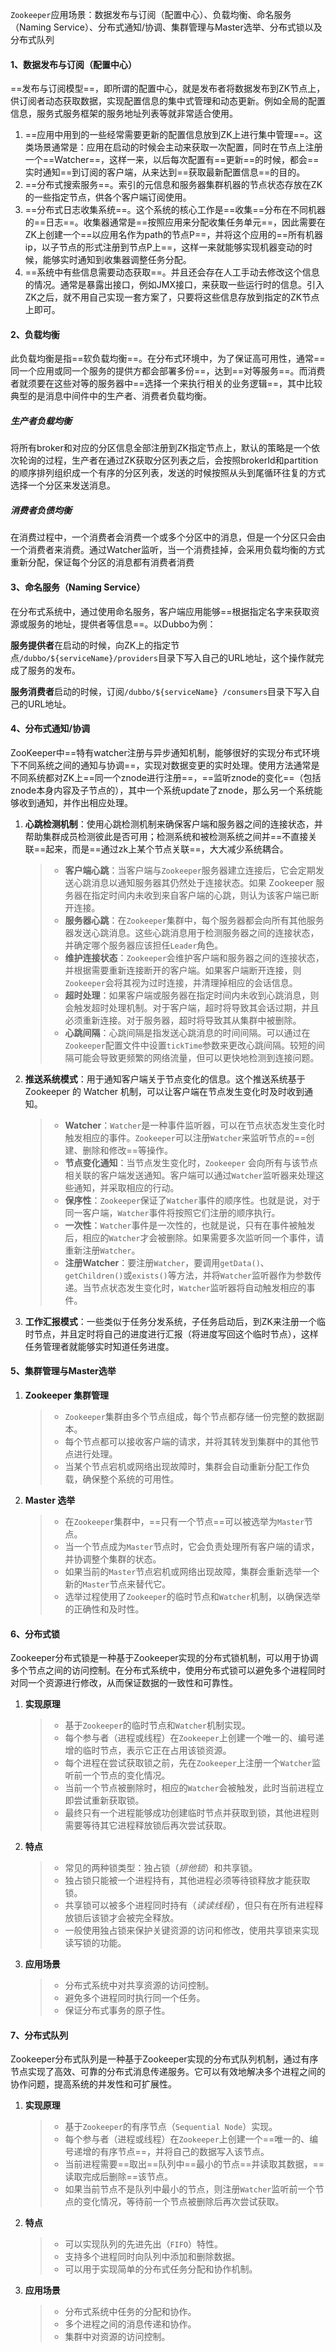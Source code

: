 `Zookeeper`应用场景：数据发布与订阅（配置中心）、负载均衡、命名服务（Naming Service）、分布式通知/协调、集群管理与Master选举、分布式锁以及分布式队列

#### 1、数据发布与订阅（配置中心）

==发布与订阅模型==，即所谓的配置中心，就是发布者将数据发布到ZK节点上，供订阅者动态获取数据，实现配置信息的集中式管理和动态更新。例如全局的配置信息，服务式服务框架的服务地址列表等就非常适合使用。

1. ==应用中用到的一些经常需要更新的配置信息放到ZK上进行集中管理==。这类场景通常是：应用在启动的时候会主动来获取一次配置，同时在节点上注册一个==Watcher==，这样一来，以后每次配置有==更新==的时候，都会==实时通知==到订阅的客户端，从来达到==获取最新配置信息==的目的。
2. ==分布式搜索服务==。索引的元信息和服务器集群机器的节点状态存放在ZK的一些指定节点，供各个客户端订阅使用。
3. ==分布式日志收集系统==。这个系统的核心工作是==收集==分布在不同机器的==日志==。收集器通常是==按照应用来分配收集任务单元==，因此需要在ZK上创建一个==以应用名作为path的节点P==，并将这个应用的==所有机器ip，以子节点的形式注册到节点P上==，这样一来就能够实现机器变动的时候，能够实时通知到收集器调整任务分配。
4. ==系统中有些信息需要动态获取==。并且还会存在人工手动去修改这个信息的情况。通常是暴露出接口，例如JMX接口，来获取一些运行时的信息。引入ZK之后，就不用自己实现一套方案了，只要将这些信息存放到指定的ZK节点上即可。

#### 2、负载均衡

此负载均衡是指==软负载均衡==。在分布式环境中，为了保证高可用性，通常==同一个应用或同一个服务的提供方都会部署多份==，达到==对等服务==。而消费者就须要在这些对等的服务器中==选择一个来执行相关的业务逻辑==，其中比较典型的是消息中间件中的生产者、消费者负载均衡。

##### 生产者负载均衡

将所有broker和对应的分区信息全部注册到ZK指定节点上，默认的策略是一个依次轮询的过程，生产者在通过ZK获取分区列表之后，会按照brokerId和partition的顺序排列组织成一个有序的分区列表，发送的时候按照从头到尾循环往复的方式选择一个分区来发送消息。

##### 消费者负债均衡

在消费过程中，一个消费者会消费一个或多个分区中的消息，但是一个分区只会由一个消费者来消费。通过Watcher监听，当一个消费挂掉，会采用负载均衡的方式重新分配，保证每个分区的消息都有消费者消费

#### 3、命名服务（Naming Service）

在分布式系统中，通过使用命名服务，客户端应用能够==根据指定名字来获取资源或服务的地址，提供者等信息==。以Dubbo为例：

**服务提供者**在启动的时候，向ZK上的指定节点`/dubbo/${serviceName}/providers`目录下写入自己的URL地址，这个操作就完成了服务的发布。

**服务消费者**启动的时候，订阅`/dubbo/${serviceName} /consumers`目录下写入自己的URL地址。

#### 4、分布式通知/协调

ZooKeeper中==特有watcher注册与异步通知机制，能够很好的实现分布式环境下不同系统之间的通知与协调==，实现对数据变更的实时处理。使用方法通常是不同系统都对ZK上==同一个znode进行注册==，==监听znode的变化==（包括znode本身内容及子节点的），其中一个系统update了znode，那么另一个系统能够收到通知，并作出相应处理。

1. **心跳检测机制**：使用心跳检测机制来确保客户端和服务器之间的连接状态，并帮助集群成员检测彼此是否可用；检测系统和被检测系统之间并==不直接关联==起来，而是==通过zk上某个节点关联==，大大减少系统耦合。

   > - **客户端心跳**：当客户端与`Zookeeper`服务器建立连接后，它会定期发送心跳消息以通知服务器其仍然处于连接状态。如果 Zookeeper 服务器在指定时间内未收到来自客户端的心跳，则认为该客户端已断开连接。
   > - **服务器心跳**：在`Zookeeper`集群中，每个服务器都会向所有其他服务器发送心跳消息。这些心跳消息用于检测服务器之间的连接状态，并确定哪个服务器应该担任`Leader`角色。
   > - **维护连接状态**：`Zookeeper`会维护客户端和服务器之间的连接状态，并根据需要重新连接断开的客户端。如果客户端断开连接，则`Zookeeper`会将其视为过时连接，并清理掉相应的会话信息。
   > - **超时处理**：如果客户端或服务器在指定时间内未收到心跳消息，则会触发超时处理机制。对于客户端，超时将导致其会话过期，并且必须重新连接。对于服务器，超时将导致其从集群中被删除。
   > - **心跳间隔**：心跳间隔是指发送心跳消息的时间间隔。可以通过在`Zookeeper`配置文件中设置`tickTime`参数来更改心跳间隔。较短的间隔可能会导致更频繁的网络流量，但可以更快地检测到连接问题。

2. **推送系统模式**：用于通知客户端关于节点变化的信息。这个推送系统基于 Zookeeper 的 Watcher 机制，可以让客户端在节点发生变化时及时收到通知。

   > - **Watcher**：`Watcher`是一种事件监听器，可以在节点状态发生变化时触发相应的事件。`Zookeeper`可以注册`Watcher`来监听节点的==创建、删除和修改==等操作。
   > - **节点变化通知**：当节点发生变化时，`Zookeeper` 会向所有与该节点相关联的客户端发送通知。客户端可以通过`Watcher`监听器来处理这些通知，并采取相应的行动。
   > - **保序性**：`Zookeeper`保证了`Watcher`事件的顺序性。也就是说，对于同一客户端，`Watcher`事件将按照它们注册的顺序执行。
   > - **一次性**：`Watcher`事件是一次性的，也就是说，只有在事件被触发后，相应的`Watcher`才会被删除。如果需要多次监听同一个事件，请重新注册`Watcher`。
   > - **注册Watcher**：要注册`Watcher`，要调用`getData()`、`getChildren()`或`exists()`等方法，并将`Watcher`监听器作为参数传递。当节点状态发生变化时，`Watcher`监听器将自动触发相应的事件。

3. **工作汇报模式**：一些类似于任务分发系统，子任务启动后，到ZK来注册一个临时节点，并且定时将自己的进度进行汇报（将进度写回这个临时节点），这样任务管理者就能够实时知道任务进度。

#### 5、集群管理与Master选举

1. **Zookeeper 集群管理**

   > - `Zookeeper`集群由多个节点组成，每个节点都存储一份完整的数据副本。
   > - 每个节点都可以接收客户端的请求，并将其转发到集群中的其他节点进行处理。
   > - 当某个节点宕机或网络出现故障时，集群会自动重新分配工作负载，确保整个系统的可用性。

2. **Master 选举**

   > - 在`Zookeeper`集群中，==只有一个节点==可以被选举为`Master`节点。
   > - 当一个节点成为`Master`节点时，它会负责处理所有客户端的请求，并协调整个集群的状态。
   > - 如果当前的`Master`节点宕机或网络出现故障，集群会重新选举一个新的`Master`节点来替代它。
   > - 选举过程使用了`Zookeeper`的临时节点和`Watcher`机制，以确保选举的正确性和及时性。

#### 6、分布式锁

Zookeeper分布式锁是一种基于Zookeeper实现的分布式锁机制，可以用于协调多个节点之间的访问控制。在分布式系统中，使用分布式锁可以避免多个进程同时对同一个资源进行修改，从而保证数据的一致性和可靠性。

1. **实现原理**

   > - 基于`Zookeeper`的临时节点和`Watcher`机制实现。
   > - 每个参与者（进程或线程）在`Zookeeper`上创建一个唯一的、编号递增的临时节点，表示它正在占用该锁资源。
   > - 每个进程在尝试获取锁之前，先在`Zookeeper`上注册一个`Watcher`监听前一个节点的变化情况。
   > - 当前一个节点被删除时，相应的`Watcher`会被触发，此时当前进程立即尝试重新获取锁。
   > - 最终只有一个进程能够成功创建临时节点并获取到锁，其他进程则需要等待其它进程释放锁后再次尝试获取。

2. **特点**

   > - 常见的两种锁类型：独占锁（*排他锁*）和共享锁。
   > - 独占锁只能被一个进程持有，其他进程必须等待锁释放才能获取锁。
   > - 共享锁可以被多个进程同时持有（*读读线程*），但只有在所有进程释放锁后该锁才会被完全释放。
   > - 一般使用独占锁来保护关键资源的访问和修改，使用共享锁来实现读写锁的功能。

3. **应用场景**

   > - 分布式系统中对共享资源的访问控制。
   > - 避免多个进程同时执行同一个任务。
   > - 保证分布式事务的原子性。

#### 7、分布式队列

Zookeeper分布式队列是一种基于Zookeeper实现的分布式队列机制，通过有序节点实现了高效、可靠的分布式消息传递服务。它可以有效地解决多个进程之间的协作问题，提高系统的并发性和可扩展性。

1. **实现原理**

   > - 基于`Zookeeper`的有序节点（`Sequential Node`）实现。
   > - 每个参与者（进程或线程）在`Zookeeper`上创建一个==唯一的、编号递增的有序节点==，并将自己的数据写入该节点。
   > - 当前进程需要==取出==队列中==最小的节点==并读取其数据，==读取完成后删除==该节点。
   > - 如果当前节点不是队列中最小的节点，则注册`Watcher`监听前一个节点的变化情况，等待前一个节点被删除后再次尝试获取。

2. **特点**

   > - 可以实现队列的先进先出（`FIFO`）特性。
   > - 支持多个进程同时向队列中添加和删除数据。
   > - 可以用于实现简单的分布式任务分配和协作机制。

3. **应用场景**

   > - 分布式系统中任务的分配和协作。
   > - 多个进程之间的消息传递和协作。
   > - 集群中对资源的访问控制。